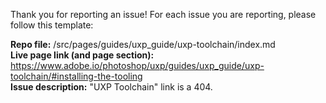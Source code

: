 <!--- STOP! Before you open an issue please search this repository's issues to see if it has already been reported. This helps reduce duplicate issues from being created. -->
<!--- SECURITY DISCLOSURE: If this is a security disclosure please follow the guidelines in CONTRIBUTING.md. This helps keep folks from accidentally releasing vulnerabilities before the maintainers get a chance to fix the issue. -->

Thank you for reporting an issue! For each issue you are reporting, please follow this template:

**Repo file:** /src/pages/guides/uxp_guide/uxp-toolchain/index.md  
**Live page link (and page section):** https://www.adobe.io/photoshop/uxp/guides/uxp_guide/uxp-toolchain/#installing-the-tooling  
**Issue description:** "UXP Toolchain" link is a 404.
